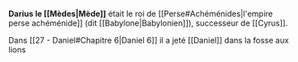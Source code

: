 **Darius le [[Mèdes|Mède]]** était le roi de [[Perse#Achéménides|l'empire perse achéménide]] (dit [[Babylone|Babylonien]]), successeur de [[Cyrus]].

Dans [[27 - Daniel#Chapitre 6|Daniel 6]] il a jeté [[Daniel]] dans la fosse aux lions